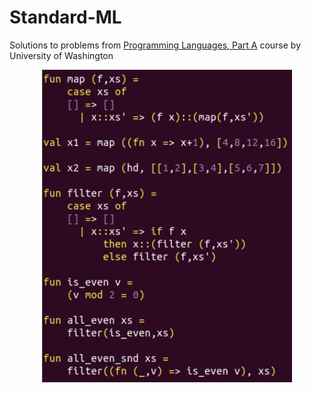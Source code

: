 # Standard-ML

Solutions to problems from [Programming Languages, Part A](https://www.coursera.org/learn/programming-languages) course by University of Washington


<p align="center">
<img src="https://github.com/msztylko/Standard-ML/blob/master/docs/sml.png" data-canonical- width="400" height="500" align="center" />
</p>
